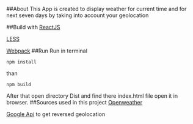 ##About
This App is created to display weather for current time and for next seven days by taking into account your geolocation 

##Build with
[ReactJS](https://uk.reactjs.org/)
 
[LESS](http://lesscss.org/)

[Webpack](https://webpack.js.org/)
##Run
Run in terminal

`npm install`

than

`npm build` 

After that open directory Dist and find there index.html file open it in browser.
##Sources used in this project
[Openweather](https://openweathermap.org/api)

[Google Api](https://console.developers.google.com/) to get reversed geolocation